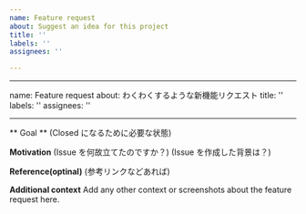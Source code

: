```yaml
---
name: Feature request
about: Suggest an idea for this project
title: ''
labels: ''
assignees: ''

---
```


---
name: Feature request
about: わくわくするような新機能リクエスト
title: ''
labels: ''
assignees: ''

---

** Goal **
(Closed になるために必要な状態)

**Motivation**
(Issue を何故立てたのですか？)
(Issue を作成した背景は？)

**Reference(optinal)**
(参考リンクなどあれば)

**Additional context**
Add any other context or screenshots about the feature request here.
